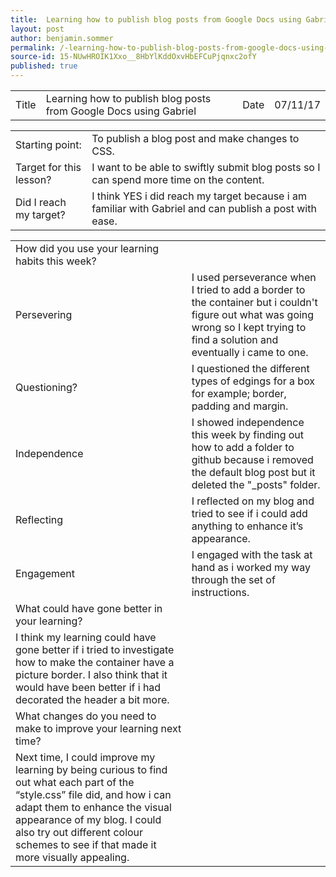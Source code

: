 ```yaml
---
title:  Learning how to publish blog posts from Google Docs using Gabriel
layout: post
author: benjamin.sommer
permalink: /-learning-how-to-publish-blog-posts-from-google-docs-using-gabriel/
source-id: 15-NUwHROIK1Xxo__8HbYlKddOxvHbEFCuPjqnxc2ofY
published: true
---
```

<table>
  <tr>
    <td>Title</td>
    <td>Learning how to publish blog posts from Google Docs using Gabriel</td>
    <td>Date</td>
    <td>07/11/17</td>
  </tr>
</table>


<table>
  <tr>
    <td>Starting point:</td>
    <td>To publish a blog post and make changes to CSS.</td>
  </tr>
  <tr>
    <td>Target for this lesson?</td>
    <td>I want to be able to swiftly submit blog posts so I can spend more time on the content.</td>
  </tr>
  <tr>
    <td>Did I reach my target? </td>
    <td>I think YES i did reach my target because i am familiar with Gabriel and can publish a post with ease.</td>
  </tr>
</table>


<table>
  <tr>
    <td>How did you use your learning habits this week?</td>
    <td></td>
  </tr>
  <tr>
    <td>Persevering</td>
    <td>I used perseverance when I tried to add a border to the container but i couldn't figure out what was going wrong so I kept trying to find a solution and eventually i came to one.  </td>
  </tr>
  <tr>
    <td>Questioning?</td>
    <td>I questioned the different types of edgings for a box for example; border, padding and margin.</td>
  </tr>
  <tr>
    <td>Independence</td>
    <td>I showed independence this week by finding out how to add a folder to github because i removed the default blog post but it deleted the "_posts" folder.</td>
  </tr>
  <tr>
    <td>Reflecting</td>
    <td>I reflected on my blog and tried to see if i could add anything to enhance it’s appearance.</td>
  </tr>
  <tr>
    <td>Engagement</td>
    <td>I engaged with the task at hand as i worked my way through the set of instructions.</td>
  </tr>
  <tr>
    <td>What could have gone better in your learning?</td>
    <td></td>
  </tr>
  <tr>
    <td>I think my learning could have gone better if i tried to investigate how to make the container have a picture border. I also think that it would have been better if i had decorated the header a bit more.</td>
    <td></td>
  </tr>
  <tr>
    <td>What changes do you need to make to improve your learning next time?</td>
    <td></td>
  </tr>
  <tr>
    <td>Next time, I could improve my learning by being curious to find out what each part of the “style.css”  file did, and how i can adapt them to enhance the visual appearance of my blog. I could also try out different colour schemes to see if that made it more visually appealing.</td>
    <td></td>
  </tr>
</table>


